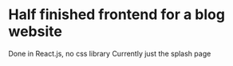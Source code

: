 # Half finished frontend for a blog website
Done in React.js, no css library
Currently just the splash page
